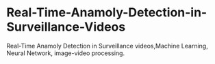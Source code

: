 # Real-Time-Anamoly-Detection-in-Surveillance-Videos
Real-Time Anamoly Detection in Surveillance videos,Machine Learning, Neural Network, image-video processing.
